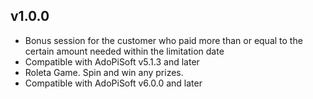## v1.0.0
* Bonus session for the customer who paid more than or equal to the certain amount needed within the limitation date
* Compatible with AdoPiSoft v5.1.3 and later
* Roleta Game. Spin and win any prizes.
* Compatible with AdoPiSoft v6.0.0 and later
